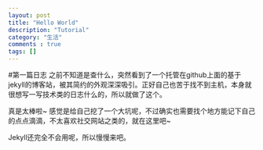 ```yaml
---
layout: post
title: "Hello World"
description: "Tutorial"
category: "生活"
comments : true
tags: []
---
```



#第一篇日志
之前不知道是查什么，突然看到了一个托管在github上面的基于jekyll的博客站，被其简约的外观深深吸引。正好自己也苦于找不到主机，本身就很想写一写技术类的日志什么的，所以就做了这个。

真是太棒啦~
感觉是给自己挖了一个大坑呢，不过确实也需要找个地方能记下自己的点点滴滴，不太喜欢社交网站之类的，就在这里吧~

Jekyll还完全不会用呢，所以慢慢来吧。